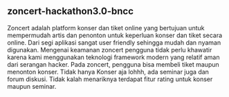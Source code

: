 ## zoncert-hackathon3.0-bncc
Zoncert adalah platform konser dan tiket online yang bertujuan untuk mempermudah artis dan penonton untuk keperluan konser dan tiket secara online. Dari segi aplikasi sangat user friendly sehingga mudah dan nyaman digunakan. Mengenai keamanan zoncert pengguna tidak perlu khawatir karena kami menggunakan teknologi framework modern yang relatif aman dari serangan hacker. Pada zoncert, pengguna bisa membeli tiket maupun menonton konser. Tidak hanya Konser aja lohhh, ada seminar juga dan forum diskusi. Tidak kalah menariknya terdapat fitur rating untuk konser maupun seminar.
